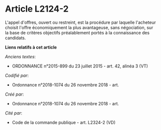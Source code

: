 # Article L2124-2

L'appel d'offres, ouvert ou restreint, est la procédure par laquelle l'acheteur choisit l'offre économiquement la plus
avantageuse, sans négociation, sur la base de critères objectifs préalablement portés à la connaissance des candidats.

**Liens relatifs à cet article**

_Anciens textes_:

  - ORDONNANCE n°2015-899 du 23 juillet 2015 - art. 42, alinéa 3 (VT)

_Codifié par_:

  - Ordonnance n°2018-1074 du 26 novembre 2018 - art.

_Créé par_:

  - Ordonnance n°2018-1074 du 26 novembre 2018 - art.

_Cité par_:

  - Code de la commande publique - art. L2324-2 (VD)

